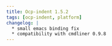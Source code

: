 ```yaml
---
title: Ocp-indent 1.5.2
tags: [ocp-indent, platform]
changelog: |
  * small emacs binding fix
  * compatibility with cmdliner 0.9.8
---
```


